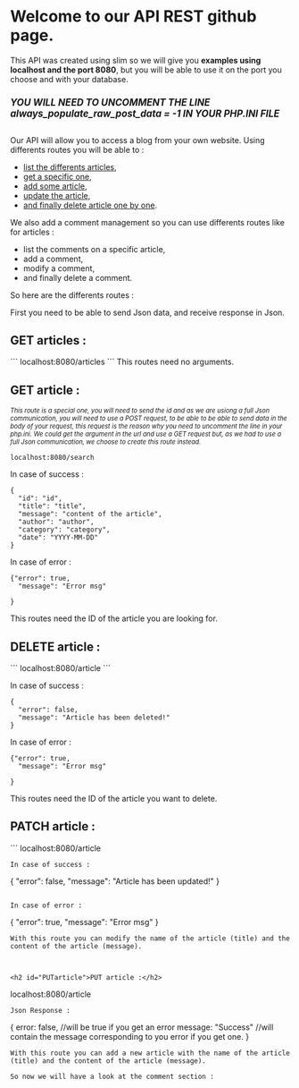 <h1>Welcome to our API REST github page.</h1>

This API was created using slim so we will give you <strong>examples using localhost and the port 8080</strong>, but you will be able to use it on the port you choose and with your database.
<h5 style="font-size:120%;">YOU WILL NEED TO UNCOMMENT THE LINE always_populate_raw_post_data = -1 IN YOUR PHP.INI FILE </h5>

Our API will allow you to access a blog from your own website.
Using differents routes you will be able to :
  - <a href="#articles">list the differents articles</a>,
  - <a href="#GETarticle">get a specific one</a>,
  - <a href="#PUTarticle">add some article</a>,
  - <a href="#PATCHarticle">update the article</a>,
  - <a href="#DELETEarticle">and finally delete article one by one</a>.

We also add a comment management so you can use differents routes like for articles :
  - list the comments on a specific article,
  - add a comment,
  - modify a comment,
  - and finally delete a comment.

So here are the differents routes :

First you need to be able to send Json data, and receive response in Json.


<h2 id="articles">GET articles :</h2>
```
localhost:8080/articles
```
This routes need no arguments.



<h2 id="GETarticle">GET article :</h2>

<em style="font-size:80%;">This route is a special one, you will need to send the id and as we are usiong a full Json communication, you will need to use a POST request, to be able to be able to send data in the body of your request, this request is the reason why you need to uncomment the line in your php.ini.
We could get the argument in the url and use a GET request but, as we had to use a full Json communication, we choose to create this route instead.</em>

```
localhost:8080/search
```

In case of success :
```
{
  "id": "id",
  "title": "title",
  "message": "content of the article",
  "author": "author",
  "category": "category",
  "date": "YYYY-MM-DD"
}
```

In case of error :
```
{"error": true,
  "message": "Error msg"
  
}
```
This routes need the ID of the article you are looking for.



<h2 id="DELETEarticle">DELETE article :</h2>
```
localhost:8080/article
```

In case of success :
```
{
  "error": false,
  "message": "Article has been deleted!"
}
```

In case of error :
```
{"error": true,
  "message": "Error msg"
  
}
```
This routes need the ID of the article you want to delete.



<h2 id="PATCHarticle">PATCH article :</h2>
```
localhost:8080/article

```
In case of success :
```
{
  "error": false,
  "message": "Article has been updated!"
}
```

In case of error :
```
{
  "error": true,
  "message": "Error msg"
}
```
With this route you can modify the name of the article (title) and the content of the article (message).



<h2 id="PUTarticle">PUT article :</h2>
```
localhost:8080/article

```
Json Response :
```
  {
    error: false, //will be true if you get an error
    message: "Success" //will contain the message corresponding to you error if you get one.
  }
```
With this route you can add a new article with the name of the article (title) and the content of the article (message).

So now we will have a look at the comment section :
